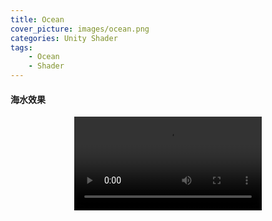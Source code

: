 ```yaml
---
title: Ocean
cover_picture: images/ocean.png
categories: Unity Shader
tags:
    - Ocean 
    - Shader
---
```

#### 海水效果

<video src="https://xb-resource.oss-cn-shanghai.aliyuncs.com/water1-1.mp4" controls="controls" style="max-width: 100%; display: block; margin-left: auto; margin-right: auto;">
your browser does not support the video tag
</video>


